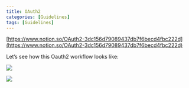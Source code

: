 ```yaml
---
title: OAuth2
categories: [Guidelines]
tags: [Guidelines]
---
```


[https://www.notion.so/OAuth2-3dc156d79089437db7f6becd4fbc222d](https://www.notion.so/OAuth2-3dc156d79089437db7f6becd4fbc222d)


Let’s see how this Oauth2 workflow looks like:


![](https://prod-files-secure.s3.us-west-2.amazonaws.com/9960fb2a-b75e-4bea-a8f9-b00925db1215/3bce41e0-99e8-4ebd-9701-e2bc9cbb79a2/Untitled.png?X-Amz-Algorithm=AWS4-HMAC-SHA256&X-Amz-Content-Sha256=UNSIGNED-PAYLOAD&X-Amz-Credential=ASIAZI2LB466YB4USKS2%2F20250519%2Fus-west-2%2Fs3%2Faws4_request&X-Amz-Date=20250519T202525Z&X-Amz-Expires=3600&X-Amz-Security-Token=IQoJb3JpZ2luX2VjENz%2F%2F%2F%2F%2F%2F%2F%2F%2F%2FwEaCXVzLXdlc3QtMiJHMEUCIQDnZVfVwD%2F6pE0HRC3EVgesT5PQ9wJkVlfTBlBLo3n%2BKgIgWs5iMGfeIoWQuPdF44vUooQlYOh%2FQ7%2By8iIcj%2Fmn3uUqiAQIlf%2F%2F%2F%2F%2F%2F%2F%2F%2F%2FARAAGgw2Mzc0MjMxODM4MDUiDNg3e7j8sj8sVirECircA4bOBeL%2FpmMAnSlaWb3MK9YGRGIvju%2FI15JUW1VpleU9E9NQHPZpKPUSwIQlj5PCFzdqcfmkoKCU7t%2FiWJREDJ8PztkPvBpTW0DyOFCXf4Gi%2Fd98Rscx7aAhYBeBm%2BKBghwzs%2BmMPUxoZQAgMQbECrvMhideFv5BNkAEKuXo%2BCcCE%2BOQAkiGcNdJreqHI%2BZPEI%2FiOLMWaji%2FjaV3nD%2FNjSvTGVbWwJq5quaou%2FDON4n8aCnmWCcGBj%2FS4pVjOQF8W6q4m4KQy0TlKHmikv3jiPaU%2FbPxBuvMJ%2BLy8VsuhW3p4pkNCg3n83rl6cugzsvH7g%2FNcdkGO5uq%2BoyVECq0vMbVkZ%2B%2F9xkh%2BQT7ecJbob5YIDgv4AFcjJmA8FTA4D7PM6yP0HLLymfdoFjFHEm49duRq1IXDLCMGu5Tgt98rcbSeFWlGB8lfncJLT6z5eOcv2QAVMPoyvinErpAT3v1ayvtBJxOvZwuf5qixf8EhFbeD2laIU02iQbHidYxTlQGvS0uagzinXBtdR3UEgP9WmtxQz%2BdU2IyIjVaTNP65eaY2BRJz6OZHBhrYCD2uHTf4J50lOq2UeT8yC3AH1NxGTFOmF%2FjUfL7lCHm5RvmcJHdwve0%2FEnCiDYp4xj1MPOTrsEGOqUB4X%2BFjM91HxmvPKPtre3LQwoJ%2BQCDGJ89Gw8Grls2u5hN8XfYFiVgAGExM7eOcwAJ9cwmREm5WOMgC9cXGWxWbDVYrC1HLEb3iPRHrXgQLQmnSdtWdCEWsVSbajARM4po04Ae7WOWf8S%2BvYfE2bM7VGGOY4UnzM%2F4mhPsl%2BKXYZ5p9nZkwvt6VAsOgG5eWbmDgs8fONNFP9LJbl3iozZSWS66La64&X-Amz-Signature=6f23aa096d96e1ccb8725be7136ee29a6e425a200ac59e6a73cd1382b8711551&X-Amz-SignedHeaders=host&x-id=GetObject)


![](https://prod-files-secure.s3.us-west-2.amazonaws.com/9960fb2a-b75e-4bea-a8f9-b00925db1215/27d32b66-de43-41de-80f7-7edb81d1190f/Untitled.png?X-Amz-Algorithm=AWS4-HMAC-SHA256&X-Amz-Content-Sha256=UNSIGNED-PAYLOAD&X-Amz-Credential=ASIAZI2LB466YB4USKS2%2F20250519%2Fus-west-2%2Fs3%2Faws4_request&X-Amz-Date=20250519T202525Z&X-Amz-Expires=3600&X-Amz-Security-Token=IQoJb3JpZ2luX2VjENz%2F%2F%2F%2F%2F%2F%2F%2F%2F%2FwEaCXVzLXdlc3QtMiJHMEUCIQDnZVfVwD%2F6pE0HRC3EVgesT5PQ9wJkVlfTBlBLo3n%2BKgIgWs5iMGfeIoWQuPdF44vUooQlYOh%2FQ7%2By8iIcj%2Fmn3uUqiAQIlf%2F%2F%2F%2F%2F%2F%2F%2F%2F%2FARAAGgw2Mzc0MjMxODM4MDUiDNg3e7j8sj8sVirECircA4bOBeL%2FpmMAnSlaWb3MK9YGRGIvju%2FI15JUW1VpleU9E9NQHPZpKPUSwIQlj5PCFzdqcfmkoKCU7t%2FiWJREDJ8PztkPvBpTW0DyOFCXf4Gi%2Fd98Rscx7aAhYBeBm%2BKBghwzs%2BmMPUxoZQAgMQbECrvMhideFv5BNkAEKuXo%2BCcCE%2BOQAkiGcNdJreqHI%2BZPEI%2FiOLMWaji%2FjaV3nD%2FNjSvTGVbWwJq5quaou%2FDON4n8aCnmWCcGBj%2FS4pVjOQF8W6q4m4KQy0TlKHmikv3jiPaU%2FbPxBuvMJ%2BLy8VsuhW3p4pkNCg3n83rl6cugzsvH7g%2FNcdkGO5uq%2BoyVECq0vMbVkZ%2B%2F9xkh%2BQT7ecJbob5YIDgv4AFcjJmA8FTA4D7PM6yP0HLLymfdoFjFHEm49duRq1IXDLCMGu5Tgt98rcbSeFWlGB8lfncJLT6z5eOcv2QAVMPoyvinErpAT3v1ayvtBJxOvZwuf5qixf8EhFbeD2laIU02iQbHidYxTlQGvS0uagzinXBtdR3UEgP9WmtxQz%2BdU2IyIjVaTNP65eaY2BRJz6OZHBhrYCD2uHTf4J50lOq2UeT8yC3AH1NxGTFOmF%2FjUfL7lCHm5RvmcJHdwve0%2FEnCiDYp4xj1MPOTrsEGOqUB4X%2BFjM91HxmvPKPtre3LQwoJ%2BQCDGJ89Gw8Grls2u5hN8XfYFiVgAGExM7eOcwAJ9cwmREm5WOMgC9cXGWxWbDVYrC1HLEb3iPRHrXgQLQmnSdtWdCEWsVSbajARM4po04Ae7WOWf8S%2BvYfE2bM7VGGOY4UnzM%2F4mhPsl%2BKXYZ5p9nZkwvt6VAsOgG5eWbmDgs8fONNFP9LJbl3iozZSWS66La64&X-Amz-Signature=f8196befa604a1f8cb2971258048cae2ea15ffae0b16074a06d3f96fb6ec5bba&X-Amz-SignedHeaders=host&x-id=GetObject)

